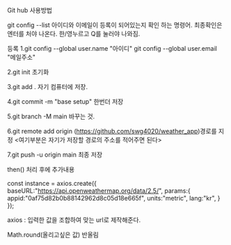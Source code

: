 Git hub 사용방법

git config --list 아이디와 이메일이 등록이 되어있는지 확인 하는 명령어. 최종확인은 엔터를 처야 나온다.
한/영누르고 Q를 눌러야 나와짐.

등록
1.git config --global user.name "아이디"
  git config --global user.email "메일주소"

2.git init 초기화

3.git add . 자기 컴퓨터에 저장.

4.git commit -m "base setup" 한번더 저장

5.git branch -M main 바꾸는 것.

6.git remote add origin (https://github.com/swg4020/weather_app)경로를 지정
                        <여기부분은 자기가 저장할 경로의 주소를 적어주면 된다> 

7.git push -u origin main 최종 저장




then() 처리 후에 추가내용

const instance = axios.create({
    baseURL:"https://api.openweathermap.org/data/2.5/",
    params:{
        appid:"0af75d82b0b88142962d8c05d18e665f",
        units:"metric",
        lang:"kr",
    }
});

axios : 입력한 값을 조합하여 맞는 url로 제작해준다.


Math.round(올리고싶은 값) 반올림